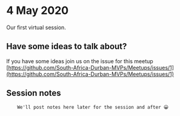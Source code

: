 # 4 May 2020

Our first virtual session.

## Have some ideas to talk about?

If you have some ideas join us on the issue for this meetup [https://github.com/South-Africa-Durban-MVPs/Meetups/issues/1](https://github.com/South-Africa-Durban-MVPs/Meetups/issues/1)

## Session notes

        We'll post notes here later for the session and after 😀
